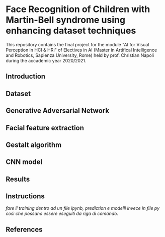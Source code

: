 # Face Recognition of Children with Martin-Bell syndrome using enhancing dataset techniques
This repository contains the final project for the module "AI for Visual Perception in HCI & HRI" of Electives in AI (Master in Artifical Intelligence and Robotics, Sapienza University, Rome) held by prof. Christian Napoli during the accademic year 2020/2021. 
## Introduction
## Dataset
## Generative Adversarial Network
## Facial feature extraction
## Gestalt algorithm
## CNN model
## Results
## Instructions
*fare il training dentro ad un file ipynb, prediction e modelli invece in file py così che possano essere eseguiti da riga di comando.*
## References
